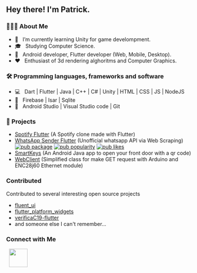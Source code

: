 <h2> Hey there! I'm Patrick.</h2>

<h3> 👨🏻‍💻 About Me </h3>

- 🔭 &nbsp; I’m currently learning Unity for game develompment.
- 🎓 &nbsp; Studying Computer Science.
- 💼 &nbsp; Android developer, Flutter developer (Web, Mobile, Desktop).
- ❤️ &nbsp; Enthusiast of 3d rendering alghoritms and Computer Graphics.


<h3>🛠 Programming languages, frameworks and software </h3>

- 💻 &nbsp; Dart | Flutter | Java | C++ | C# | Unity | HTML | CSS | JS | NodeJS
- 💾 &nbsp; Firebase | Isar | Sqlite
- 🔧 &nbsp; Android Studio | Visual Studio code | Git


<h3>🦺 Projects </h3>

- <a href="https://github.com/patricknicolosi/spotify_flutter">Spotify Flutter</a> (A Spotify clone made with Flutter)
- <a href="https://github.com/patricknicolosi/whatsapp_sender_flutter">WhatsApp Sender Flutter</a> (Unofficial whatsapp API via Web Scraping) 
[![pub package](https://img.shields.io/pub/v/whatsapp_sender_flutter.svg)](https://pub.dev/packages/whatsapp_sender_flutter)
[![pub popularity](https://img.shields.io/pub/popularity/whatsapp_sender_flutter?logo=dart)](https://pub.dev/packages/whatsapp_sender_flutter/score)
[![pub likes](https://img.shields.io/pub/likes/whatsapp_sender_flutter?logo=dart)](https://pub.dev/packages/whatsapp_sender_flutter/score)
- <a href="https://github.com/patricknicolosi/smartkeys">SmartKeys</a> (An Android Java app to open your front door with a qr code)
- <a href="https://github.com/patricknicolosi/webclient">WebClient</a> (Simplified class for make GET request with Arduino and ENC28j60 Ethernet module)



<h3>Contributed</h3>
Contributed to several interesting open source projects

- <a href="https://github.com/bdlukaa/fluent_ui">fluent_ui</a>
- <a href="https://github.com/stryder-dev/flutter_platform_widgets">flutter_platform_widgets</a>
- <a href="https://github.com/mastro993/verificaC19-flutter">verificaC19-flutter</a>
- and someone else I can't remember...


<h3>Connect with Me </h3>

<p align="left">
&nbsp; <a href="mailto:patricknicolosi99@gmail.com" target="_blank" rel="noopener noreferrer"><img src="https://img.icons8.com/plasticine/100/000000/gmail.png"  width="50" /></a>
</p>

